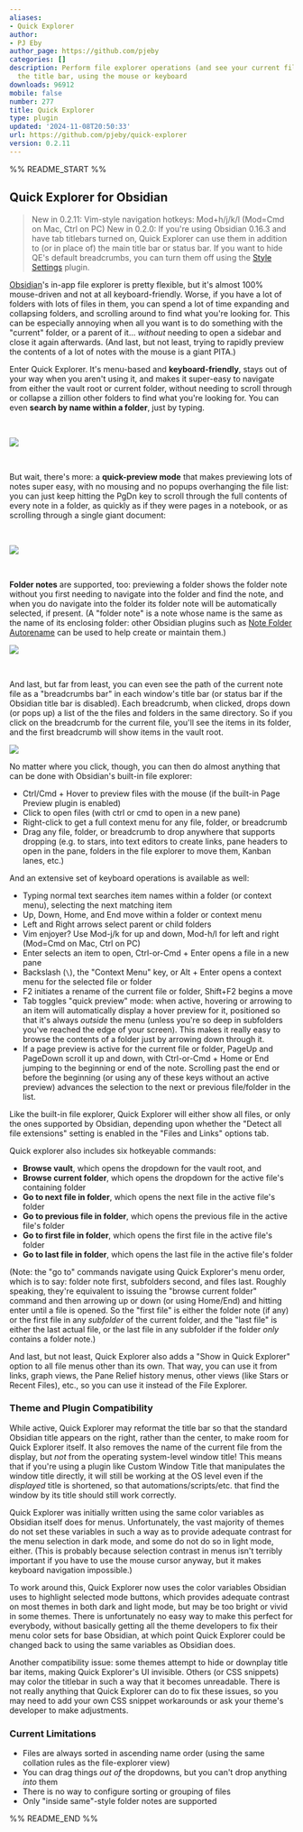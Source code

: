 ```yaml
---
aliases:
- Quick Explorer
author:
- PJ Eby
author_page: https://github.com/pjeby
categories: []
description: Perform file explorer operations (and see your current file path) from
  the title bar, using the mouse or keyboard
downloads: 96912
mobile: false
number: 277
title: Quick Explorer
type: plugin
updated: '2024-11-08T20:50:33'
url: https://github.com/pjeby/quick-explorer
version: 0.2.11
---
```


%% README_START %%

## Quick Explorer for Obsidian

> New in 0.2.11: Vim-style navigation hotkeys: Mod+h/j/k/l (Mod=Cmd on Mac, Ctrl on PC)
> New in 0.2.0: If you're using Obsidian 0.16.3 and have tab titlebars turned on, Quick Explorer can use them in addition to (or in place of) the main title bar or status bar. If you want to hide QE's default breadcrumbs, you can turn them off using the [Style Settings](https://github.com/mgmeyers/obsidian-style-settings) plugin.

[Obsidian](https://obsidian.md)'s in-app file explorer is pretty flexible, but it's almost 100% mouse-driven and not at all keyboard-friendly.  Worse, if you have a lot of folders with lots of files in them, you can spend a lot of time expanding and collapsing folders, and scrolling around to find what you're looking for.  This can be especially annoying when all you want is to do something with the "current" folder, or a parent of it...  *without* needing to open a sidebar and close it again afterwards.  (And last, but not least, trying to rapidly preview the contents of a lot of notes with the mouse is a giant PITA.)

Enter Quick Explorer.  It's menu-based and **keyboard-friendly**, stays out of your way when you aren't using it, and makes it super-easy to navigate from either the vault root or current folder, without needing to scroll through or collapse a zillion other folders to find what you're looking for.  You can even **search by name within a folder**, just by typing.

&nbsp;

![](https://raw.githubusercontent.com/pjeby/quick-explorer/master/quick-explorer.png)

&nbsp;

But wait, there's more: a **quick-preview mode** that makes previewing lots of notes super easy, with no mousing and no popups overhanging the file list: you can just keep hitting the PgDn key to scroll through the full contents of every note in a folder, as quickly as if they were pages in a notebook, or as scrolling through a single giant document:

&nbsp;

![](https://raw.githubusercontent.com/pjeby/quick-explorer/master/quick-preview.png)

&nbsp;

**Folder notes** are supported, too: previewing a folder shows the folder note without you first needing to navigate into the folder and find the note, and when you do navigate into the folder its folder note will be automatically selected, if present.  (A "folder note" is a note whose name is the same as the name of its enclosing folder: other Obsidian plugins such as [Note Folder Autorename](https://github.com/pjeby/note-folder-autorename) can be used to help create or maintain them.)

![](https://raw.githubusercontent.com/pjeby/quick-explorer/master/folder-note.png)

&nbsp;

And last, but far from least, you can even see the path of the current note file as a "breadcrumbs bar" in each window's title bar (or status bar if the Obsidian title bar is disabled).  Each breadcrumb, when clicked, drops down (or pops up) a list of the the files and folders in the same directory.  So if you click on the breadcrumb for the current file, you'll see the items in its folder, and the first breadcrumb will show items in the vault root.

![](https://raw.githubusercontent.com/pjeby/quick-explorer/master/breadcrumbs.png)

No matter where you click, though, you can then do almost anything that can be done with Obsidian's built-in file explorer:

* Ctrl/Cmd + Hover to preview files with the mouse (if the built-in Page Preview plugin is enabled)
* Click to open files (with ctrl or cmd to open in a new pane)
* Right-click to get a full context menu for any file, folder, or breadcrumb
* Drag any file, folder, or breadcrumb to drop anywhere that supports dropping (e.g. to stars, into text editors to create links, pane headers to open in the pane, folders in the file explorer to move them, Kanban lanes, etc.)

And an extensive set of keyboard operations is available as well:

* Typing normal text searches item names within a folder (or context menu), selecting the next matching item
* Up, Down, Home, and End move within a folder or context menu
* Left and Right arrows select parent or child folders
* Vim enjoyer?  Use Mod-j/k for up and down, Mod-h/l for left and right  (Mod=Cmd on Mac, Ctrl on PC)
* Enter selects an item to open, Ctrl-or-Cmd + Enter opens a file in a new pane
* Backslash (`\`), the "Context Menu" key, or Alt + Enter opens a context menu for the selected file or folder
* F2 initiates a rename of the current file or folder, Shift+F2 begins a move
* Tab toggles "quick preview" mode: when active, hovering or arrowing to an item will automatically display a hover preview for it, positioned so that it's always *outside* the menu (unless you're so deep in subfolders you've reached the edge of your screen).  This makes it really easy to browse the contents of a folder just by arrowing down through it.
* If a page preview is active for the current file or folder, PageUp and PageDown scroll it up and down, with Ctrl-or-Cmd + Home or End jumping to the beginning or end of the note.  Scrolling past the end or before the beginning (or using any of these keys without an active preview) advances the selection to the next or previous file/folder in the list.

Like the built-in file explorer, Quick Explorer will either show all files, or only the ones supported by Obsidian, depending upon whether the "Detect all file extensions" setting is enabled in the "Files and Links" options tab.

Quick explorer also includes six hotkeyable commands:

* **Browse vault**, which opens the dropdown for the vault root, and
* **Browse current folder**, which opens the dropdown for the active file's containing folder
* **Go to next file in folder**, which opens the next file in the active file's folder
* **Go to previous file in folder**, which opens the previous file in the active file's folder
* **Go to first file in folder**, which opens the first file in the active file's folder
* **Go to last file in folder**, which opens the last file in the active file's folder

(Note: the "go to" commands navigate using Quick Explorer's menu order, which is to say: folder note first, subfolders second, and files last.  Roughly speaking, they're equivalent to issuing the "browse current folder" command and then arrowing up or down (or using Home/End) and hitting enter until a file is opened.  So the "first file" is either the folder note (if any) or the first file in any *subfolder* of the current folder, and the "last file" is either the last actual file, or the last file in any subfolder if the folder *only* contains a folder note.)

And last, but not least, Quick Explorer also adds a "Show in Quick Explorer" option to all file menus other than its own.  That way, you can use it from links, graph views, the Pane Relief history menus, other views (like Stars or Recent Files), etc., so you can use it instead of the File Explorer.

### Theme and Plugin Compatibility

While active, Quick Explorer may reformat the title bar so that the standard Obsidian title appears on the right, rather than the center, to make room for Quick Explorer itself.  It also removes the name of the current file from the display, but *not* from the operating system-level window title!  This means that if you're using a plugin like Custom Window Title that manipulates the window title directly, it will still be working at the OS level even if the *displayed* title is shortened, so that automations/scripts/etc. that find the window by its title should still work correctly.

Quick Explorer was initially written using the same color variables as Obsidian itself does for menus.  Unfortunately, the vast majority of themes do not set these variables in such a way as to provide adequate contrast for the menu selection in dark mode, and some do not do so in light mode, either.  (This is probably because selection contrast in menus isn't terribly important if you have to use the mouse cursor anyway, but it makes keyboard navigation impossible.)

To work around this, Quick Explorer now uses the color variables Obsidian uses to highlight selected mode buttons, which provides adequate contrast on most themes in both dark and light mode, but may be too bright or vivid in some themes.  There is unfortunately no easy way to make this perfect for everybody, without basically getting all the theme developers to fix their menu color sets for base Obsidian, at which point Quick Explorer could be changed back to using the same variables as Obsidian does.

Another compatibility issue: some themes attempt to hide or downplay title bar items, making Quick Explorer's UI invisible.  Others (or CSS snippets) may color the titlebar in such a way that it becomes unreadable.  There is not really anything that Quick Explorer can do to fix these issues, so you may need to add your own CSS snippet workarounds or ask your theme's developer to make adjustments.

### Current Limitations

* Files are always sorted in ascending name order (using the same collation rules as the file-explorer view)
* You can drag things *out of* the dropdowns, but you can't drop anything *into* them
* There is no way to configure sorting or grouping of files
* Only "inside same"-style folder notes are supported



%% README_END %%